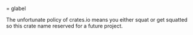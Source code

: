 = glabel

The unfortunate policy of crates.io means you either squat or get squatted so this crate name reserved for a future project.

